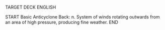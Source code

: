 TARGET DECK
ENGLISH

START
Basic
Anticyclone
Back: n. System of winds rotating outwards from an area of high pressure, producing fine weather.
END
